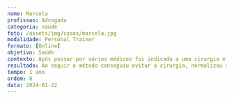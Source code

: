 ```yaml
---
nome: Marcela
profissao: Advogada
categoria: saude
foto: /assets/img/casos/marcela.jpg
modalidade: Personal Trainer
formato: [Online]
objetivo: Saúde
contexto: Após passar por vários médicos foi indicada a uma cirurgia e buscava alternativas para retomar a rotina sem precisar do procedimento.
resultado: Ao seguir o método conseguiu evitar a cirurgia, normalizou a rotina e se mantém ativa com autonomia e segurança.
tempo: 1 ano
ordem: 8
data: 2024-01-22
---
```

